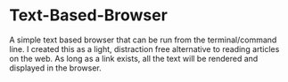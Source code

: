 # Text-Based-Browser

A simple text based browser that can be run from the terminal/command line. I created this as a light, distraction free alternative to reading articles on the web. As long as a link exists, all the text will be rendered and displayed in the browser.
